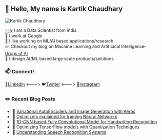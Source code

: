 ## :wave: Hello, My name is Kartik Chaudhary

<p align="left"> <img src="https://komarev.com/ghpvc/?username=kartikgill" alt="Kartik Chaudhary" /> </p>

:india: I am a Data Scientist from India 
<br />
🔷 I work at Google
<br />
🔭 I like working on ML/AI based applications/research
<br />
✏️ Checkout my blog on Machine Learning and Artificical Intelligence- [Drops of AI](http://dropsofai.com/)
<br />
🐳 I design AI/ML based large scale products/solutions
<br />

### 📫 Connect!
🤝[LinkedIn](https://in.linkedin.com/in/kartik-chaudhary-357b9295) <---> 🐦[Twitter](https://twitter.com/kartikgill96) <---> 📸[Instagram](https://www.instagram.com/_k_arti_k_/)

### ✏️ Recent Blog Posts
- 🔷 [Variational AutoEncoders and Image Generation with Keras](https://dropsofai.com/variational-autoencoders-and-image-generation-with-keras/)
- 📕 [Optimizers explained for training Neural Networks](https://dropsofai.com/optimizers-explained-for-training-neural-networks/)
- 🔷 [1D-CNN based Fully Convolutional Model for Handwriting Recognition](https://dropsofai.com/1d-cnn-based-fully-convolutional-model-for-handwriting-recognition/)
- 📕 [Optimizing TensorFlow models with Quantization Techniques](https://dropsofai.com/optimizing-tensorflow-models-with-quantization-techniques/)                  
- 🔷 [Understanding Speech Recognition Systems](https://dropsofai.com/understanding-audio-data-fourier-transform-fft-and-spectrogram-features-for-a-speech-recognition-system/)
<!--

[![LinkedIn](https://img.shields.io/badge/LinkedIn-Kartik%20Chaudhary-blue?style=for-the-badge&logo=linkedin)](https://in.linkedin.com/in/kartik-chaudhary-357b9295)
[![Medium](https://img.shields.io/badge/Drops%20of%20AI-Kartik%20Chaudhary-yellow?style=for-the-badge&logo=medium)](http://dropsofai.com/)
[![Twitter](https://img.shields.io/badge/Twitter-Kartik%20Chaudhary-green?style=for-the-badge&logo=Twitter)](https://twitter.com/kartikgill96?lang=en)
<br />
<br />

<br/>

<details>
  <summary>:zap: Github Stats</summary>

  <img align="left" alt="Kartik's Github Stats" src="https://github-readme-stats.codestackr.vercel.app/api?username=kartikgill&show_icons=true&hide_border=true" />

</details>


<details>
  <summary>:zap: Most Used Languages</summary>
  
[![Top Langs](https://github-readme-stats.vercel.app/api/top-langs/?username=kartikgill&hide=C++,C)](https://github.com/Shaashwat05/github-readme-stats)

</details>
<br/>


<!--
Here are some ideas to get you started:

- 🔭 I’m currently working on ...
- 🌱 I’m currently learning ...
- 👯 I’m looking to collaborate on ...
- 🤔 I’m looking for help with ...
- 💬 Ask me about ...
- 📫 How to reach me: ...
- 😄 Pronouns: ...
- ⚡ Fun fact: ...

-->
